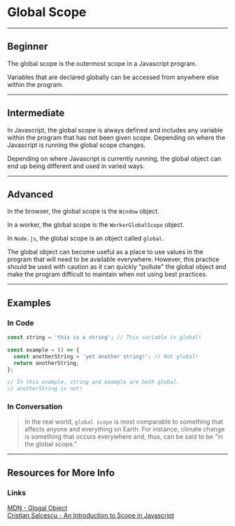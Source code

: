 # Global Scope

---

## Beginner

The global scope is the outermost scope in a Javascript program.

Variables that are declared globally can be accessed from anywhere else within the program.

---

## Intermediate

In Javascript, the global scope is always defined and includes any variable within the program that has not been given scope. Depending on where the Javascript is running the global scope changes.

Depending on where Javascript is currently running, the global object can end up being different and used in varied ways.

---

## Advanced

In the browser, the global scope is the `Window` object.

In a worker, the global scope is the `WorkerGlobalScope` object.

In `Node.js`, the global scope is an object called `global`.

The global object can become useful as a place to use values in the program that will need to be available everywhere. However, this practice should be used with caution as it can quickly "pollute" the global object and make the program difficult to maintain when not using best practices.

---

## Examples

### In Code

```js
const string = 'this is a string'; // This variable is global!

const example = () => {
  const anotherString = 'yet another string!'; // Not global!
  return anotherString;
};

// In this example, string and example are both global.
// anotherString is not!
```

### In Conversation

> In the real world, `global scope` is most comparable to something that affects anyone and everything on Earth. For instance, climate change is something that occurs everywhere and, thus, can be said to be "in the global scope."

---

## Resources for More Info

### Links

<div><a href="https://developer.mozilla.org/en-US/docs/Glossary/Global_object" target="_blank" rel="noopener noreferrer">MDN - Glogal Object</a></div>
<div><a href="https://www.freecodecamp.org/news/an-introduction-to-scope-in-javascript-cbd957022652/" target="_blank" rel="noopener noreferrer">Cristian Salcescu - An Introduction to Scope in Javascript</a></div>
